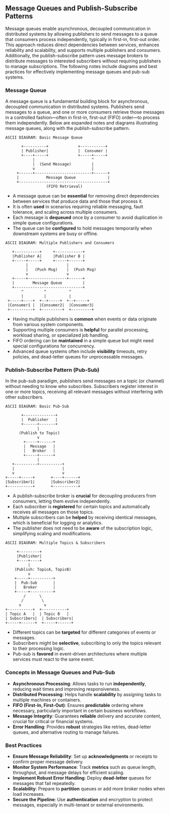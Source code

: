 ## Message Queues and Publish-Subscribe Patterns

Message queues enable asynchronous, decoupled communication in distributed systems by allowing publishers to send messages to a queue that consumers process independently, typically in first-in, first-out order. This approach reduces direct dependencies between services, enhances reliability and scalability, and supports multiple publishers and consumers. Additionally, the publish-subscribe pattern uses message brokers to distribute messages to interested subscribers without requiring publishers to manage subscriptions. The following notes include diagrams and best practices for effectively implementing message queues and pub-sub systems.

### Message Queue

A message queue is a fundamental building block for asynchronous, decoupled communication in distributed systems. Publishers send messages to a queue, and one or more consumers retrieve those messages in a controlled fashion—often in first-in, first-out (FIFO) order—to process them independently. Below are expanded notes and diagrams illustrating message queues, along with the publish-subscribe pattern.

```
ASCII DIAGRAM: Basic Message Queue

       +----------+             +-----------+
       | Publisher|             |  Consumer |
       +----+-----+             +-----+-----+
            |                         ^
            |  (Send Message)         |
            v                         |
     +------+-------------------------+------+
     |            Message Queue              |
     +---------------------------------------+
                  (FIFO Retrieval)
```

- A message queue can be **essential** for removing direct dependencies between services that produce data and those that process it.  
- It is often **used** in scenarios requiring reliable messaging, fault tolerance, and scaling across multiple consumers.  
- Each message is **dequeued** once by a consumer to avoid duplication in simple queue configurations.  
- The queue can be **configured** to hold messages temporarily when downstream systems are busy or offline.  

```
ASCII DIAGRAM: Multiple Publishers and Consumers

   +-----------+     +------------+
   |Publisher A|     |Publisher B |
   +-----+-----+     +-----+------+
         |                 |
         |   (Push Msg)    |  (Push Msg)
         v                 v
   +-----+-----------------+------+
   |        Message Queue         |
   +------------------------------+
       ^         ^          ^
       |         |          |
 +-----+----+  +--+-----+  +--+-----+
 |Consumer1 |  |Consumer2|  |Consumer3|
 +----------+  +---------+  +---------+
```

- Having multiple publishers is **common** when events or data originate from various system components.  
- Supporting multiple consumers is **helpful** for parallel processing, workload sharing, or specialized job handling.  
- FIFO ordering can be **maintained** in a simple queue but might need special configurations for concurrency.  
- Advanced queue systems often include **visibility** timeouts, retry policies, and dead-letter queues for unprocessable messages.  

### Publish-Subscribe Pattern (Pub-Sub)

In the pub-sub paradigm, publishers send messages on a topic (or channel) without needing to know who subscribes. Subscribers register interest in one or more topics, receiving all relevant messages without interfering with other subscribers.

```
ASCII DIAGRAM: Basic Pub-Sub

       +--------------+
       |  Publisher   |
       +------+-------+
              |
      (Publish to Topic)
              v
        +-----+------+
        |  Message   |
        |   Broker   |
        +-----+------+
              |
   +----------+----------+
   |                     |
   v                     v
+-----+-----+       +----+------+
|Subscriber1|       |Subscriber2|
+-----------+       +-----------+
```

- A publish-subscribe broker is **crucial** for decoupling producers from consumers, letting them evolve independently.  
- Each subscriber is **registered** for certain topics and automatically receives all messages on those topics.  
- Multiple subscribers can be **helped** by receiving identical messages, which is beneficial for logging or analytics.  
- The publisher does not need to be **aware** of the subscription logic, simplifying scaling and modifications.  

```
ASCII DIAGRAM: Multiple Topics & Subscribers

     +---------+
     |Publisher|
     +----+----+
          |
    (Publish: TopicA, TopicB)
          v
    +-----+----------+
    |  Pub-Sub       |
    |   Broker       |
    +-----+----------+
        /      \
       /        \
      v          v
+-----------+  +-----------+
| Topic A   |  | Topic B   |
| Subscribers|  | Subscribers|
+-----+------+  +-----+------+
```

- Different topics can be **targeted** for different categories of events or messages.  
- Subscribers might be **selective**, subscribing to only the topics relevant to their processing logic.  
- Pub-sub is **favored** in event-driven architectures where multiple services must react to the same event.  

### Concepts in Message Queues and Pub-Sub

- **Asynchronous Processing**: Allows tasks to run **independently**, reducing wait times and improving responsiveness.  
- **Distributed Processing**: Helps handle **scalability** by assigning tasks to multiple machines or containers.  
- **FIFO (First-In, First-Out)**: Ensures **predictable** ordering where necessary, particularly important in certain business workflows.  
- **Message Integrity**: Guarantees **reliable** delivery and accurate content, crucial for critical or financial systems.  
- **Error Handling**: Provides **robust** strategies like retries, dead-letter queues, and alternative routing to manage failures.

### Best Practices

- **Ensure Message Reliability**: Set up **acknowledgments** or receipts to confirm proper message delivery.  
- **Monitor System Performance**: Track **metrics** such as queue length, throughput, and message delays for efficient scaling.  
- **Implement Robust Error Handling**: Deploy **dead-letter** queues for messages that fail repeatedly.  
- **Scalability**: Prepare to **partition** queues or add more broker nodes when load increases.  
- **Secure the Pipeline**: Use **authentication** and encryption to protect messages, especially in multi-tenant or external environments.

  
